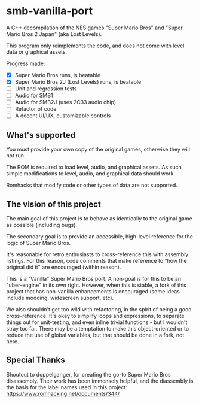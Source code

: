 # smb-vanilla-port

A C++ decompilation of the NES games "Super Mario Bros" and "Super Mario Bros 2 Japan" (aka Lost Levels).

This program only reimplements the code, and does not come with level data or graphical assets.

Progress made:

- [x] Super Mario Bros runs, is beatable
- [x] Super Mario Bros 2J (Lost Levels) runs, is beatable
- [ ] Unit and regression tests
- [ ] Audio for SMB1
- [ ] Audio for SMB2J (uses 2C33 audio chip)
- [ ] Refactor of code
- [ ] A decent UI/UX, customizable controls

## What's supported

You must provide your own copy of the original games, otherwise they will not run.

The ROM is required to load level, audio, and graphical assets. As such, simple modifications to level, audio, and graphical data should work.

Romhacks that modify code or other types of data are not supported.

## The vision of this project

The main goal of this project is to behave as identically to the original game as possible (including bugs).

The secondary goal is to provide an accessible, high-level reference for the logic of Super Mario Bros.

It's reasonable for retro enthusiasts to cross-reference this with assembly listings. For this reason, code comments that make reference to "how the original did it" are encouraged (within reason).

This is a "Vanilla" Super Mario Bros port. A non-goal is for this to be an "uber-engine" in its own right. However, when this is stable, a fork of this project that has non-vanilla enhancements is encouraged (some ideas include modding, widescreen support, etc).

We also shouldn't get too wild with refactoring, in the spirit of being a good cross-reference.
It's okay to simplify loops and expressions, to separate things out for unit-testing, and even inline trivial functions - but I wouldn't stray too far. There may be a temptation to make this object-oriented or to reduce the use of global variables, but that should be done in a fork, not here.


## Special Thanks

Shoutout to doppelganger, for creating the go-to Super Mario Bros disassembly. Their work has been immensely helpful, and the diassembly is the basis for the label names used in this project:
https://www.romhacking.net/documents/344/
